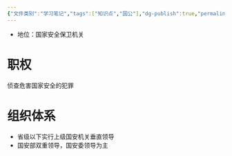 ```yaml
---
{"文件类别":"学习笔记","tags":["知识点","国公"],"dg-publish":true,"permalink":"/学习笔记studyup/国际公法/国家安全机关/","dgPassFrontmatter":true,"created":"2024-10-21T20:16:50.592+08:00","updated":"2024-11-11T14:53:21.580+08:00"}
---
```


- 地位：国家安全保卫机关
# 职权
侦查危害国家安全的犯罪
# 组织体系
- 省级以下实行上级国安机关垂直领导
- 国安部双重领导，国安委领导为主